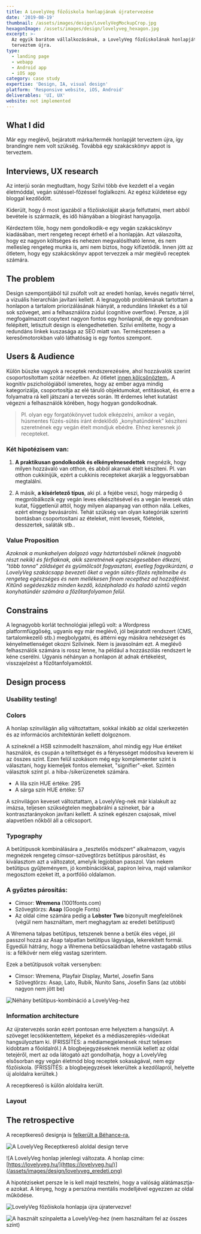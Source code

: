 ```yaml
---
title: A LovelyVeg főzőiskola honlapjának újratervezése
date: '2019-08-19'
thumbnail: /assets/images/design/LovelyVegMockupCrop.jpg
hexagonImage: /assets/images/design/lovelyveg_hexagon.jpg
excerpt: >-
  Az egyik barátom vállalkozásának, a LovelyVeg főzőiskolának honlapját
  terveztem újra.
type:
  - landing page
  - webapp
  - Android app
  - iOS app
category: case study
expertise: 'Design, IA, visual design'
platform: 'Responsive website, iOS, Android'
deliverables: 'UI, UX'
website: not implemented
---
```

## What I did

Már egy meglévő, bejáratott márka/termék honlapját terveztem újra, így brandingre nem volt szükség. Továbbá egy szakácskönyv appot is terveztem.

## Interviews, UX research

Az interjú során megtudtam, hogy Szilvi több éve kezdett el a vegán életmóddal, vegán sütéssel-főzéssel foglalkozni. Az egész küldetése egy bloggal kezdődött.

Kiderült, hogy ő most igazából a főzőiskoláját akarja felfuttatni, mert abból bevétele is származik, és idő hiányában a blogírást hanyagolja.

Kérdeztem tőle, hogy nem gondolkodik-e egy vegán szakácskönyv kiadásában, mert rengeteg recept érhető el a honlapján. Azt válaszolta, hogy ez nagyon költséges és nehezen megvalósítható lenne, és nem mellesleg rengeteg munka is, ami nem biztos, hogy kifizetődik. Innen jött az ötletem, hogy egy szakácskönyv appot tervezzek a már meglévő receptek számára.

## The problem

Design szempontjából túl zsúfolt volt az eredeti honlap, kevés negatív térrel, a vizuális hierarchián javítani kellett.
A legnagyobb problémának tartottam a honlapon a tartalom priorizálásának hiányát, a redundáns linkeket és a túl sok szöveget, ami a felhasználóra zúdul (cognitive overflow).
Persze, a jól megfogalmazott copytext nagyon fontos egy honlapnál, de egy gondosan felépített, letisztult design is elengedhetetlen. Szilvi említette, hogy a redundáns linkek kuszasága az SEO miatt van. Természetesen a keresőmotorokban való láthatóság is egy fontos szempont.


## Users & Audience

Külön büszke vagyok a receptek rendszerezésére, ahol hozzávalók szerint csoportosítottam szótár nézetben. Az ötletet [innen kölcsönöztem.](https://www.spellitout.xyz/glossary/). A kognitív pszichológiából ismeretes, hogy az ember agya mindig kategorizálja, csoportosítja az elé táruló objektumokat, entitásokat, és erre a folyamatra rá kell játszani a tervezés során. Itt érdemes lehet kutatást végezni a felhasználók körében, hogy hogyan gondolkodnak.

> Pl. olyan egy forgatókönyvet tudok elképzelni, amikor a vegán, húsmentes fűzés-sütés iránt érdeklődő „konyhatündérek” készíteni szeretnének egy vegán ételt mondjuk ebédre. Ehhez keresnek jó recepteket.

### Két hipotézisem van:

1. **A praktikusan gondolkodók és elkényelmesedettek** megnézik, hogy milyen hozzávaló van otthon, és abból akarnak ételt készíteni. Pl. van otthon cukkínijük, ezért a cukkinis recepteket akarják a leggyorsabban megtalálni.

2. A másik, **a kísérletező típus**, aki pl. a fejébe veszi, hogy márpedig ő megpróbálkozik egy vegán leves elkészítésével és a vegán levesek után kutat, függetlenül attól, hogy milyen alapanyag van otthon nála. Lelkes, ezért elmegy bevásárolni. Tehát szükség van olyan kategóriák szerinti bontásban csoportosítani az ételeket, mint levesek, főételek, desszertek, saláták stb..


### Value Proposition

*Azoknak a munkahelyen dolgozó vagy háztartásbeli nőknek (nagyobb részt nekik) és férfiaknak, akik szeretnének egészségesebben étkezni, "több tonna" zöldséget és gyümölcsöt fogyasztani, esetleg fogyókúrázni, a LovelyVeg szakácsapp bevezeti őket a vegán sütés-főzés rejtelmeibe és rengeteg egészséges és nem mellékesen finom recepthez ad hozzáférést. Kitűnő segédeszköz minden kezdő, középhaladó és haladó szintű vegán konyhatündér számára a főzőtanfolyamon felül.*


## Constrains
A legnagyobb korlát technológiai jellegű volt: a Wordpress platformfüggőség, ugyanis egy már meglévő, jól bejáratott rendszert (CMS, tartalomkezelő stb.) megbolygatni, és áttérni egy másikra nehézséget és kényelmetlenséget okozni Szilvinek. Nem is javasolnám ezt. A meglévő felhasználók számára is rossz lenne, ha például a hozzászólás rendszert le kéne cserélni. Ugyanis néhányan a honlapon át adnak értékelést, visszajelzést a főzőtanfolyamoktól.


## Design process

### Usability testing!

### Colors

A honlap színvilágán alig változtattam, sokkal inkább az oldal szerkezetén és az információs architektúrán kellett dolgoznom.

A színeknél a HSB színmodellt használom, ahol mindig egy Hue értéket használok, és csupán a telítettséget és a fényességet módosítva keverem ki az összes színt. Ezen felül szokásom még egy komplementer színt is választani, hogy kiemeljek fontos elemeket, "signifier"-eket. Szintén választok színt pl. a hiba-/sikerüzenetek számára.

* A lila szín HUE értéke: 295
* A sárga szín HUE értéke: 57

A színvilágon keveset változtattam, a LovelyVeg-nek már kialakult az imázsa, teljesen szükségtelen megbabrálni a színeket, bár a kontrasztarányokon javítani kellett. A színek egészen csajosak, mivel alapvetően nőkből áll a célcsoport.

### Typography

A betűtípusok kombinálására a „tesztelős módszert” alkalmazom, vagyis megnézek rengeteg címsor-szövegtörzs betűtípus párosítást, és kiválasztom azt a változatot, amelyik legjobban passzol. Van nekem betűtípus gyűjteményem, jó kombinációkkal, papíron leírva, majd valamikor megosztom ezeket itt, a portfólió oldalamon.

### A győztes párosítás:
* Címsor: **Wremena** (1001fonts.com)
* Szövegtörzs: **Asap** (Google Fonts)
* Az oldal címe számára pedig a **Lobster Two** bizonyult megfelelőnek (végül nem használtam, mert meghagytam az eredeti betűtípust)

A Wremena talpas betűtípus, tetszenek benne a betűk éles végei, jól passzol hozzá az Asap talpatlan betűtípus lágysága, lekerekített formái. Egyedüli hátrány, hogy a Wremena betűcsaládban lehetne vastagabb stílus is: a félkövér nem elég vastag szerintem.

Ezek a betűtípusok voltak versenyben:
* Címsor: Wremena, Playfair Display, Martel, Josefin Sans
* Szövegtörzs: Asap, Lato, Rubik, Nunito Sans, Josefin Sans (az utóbbi nagyon nem jött be)

![Néhány betűtípus-kombináció a LovelyVeg-hez](/assets/images/design/lovelyveg_font_combinations.png)

### Information architecture

Az újratervezés során ezért pontosan erre helyeztem a hangsúlyt. A szöveget lecsökkentettem, képeket és a médiaszereplés-videókat hangsúlyoztam ki. (FRISSÍTÉS: a médiamegjelenések részt teljesen kidobtam a főoldalról.) A blogbejegyzéseknek menniük kellett az oldal tetejéről, mert az oda látogató azt gondolhatja, hogy a LovelyVeg elsősorban egy vegán életmód blog receptek sokaságával, nem egy főzőiskola. (FRISSÍTÉS: a blogbejegyzések lekerültek a kezdőlapról, helyette új aloldalra kerültek.)

A receptkereső is külön aloldalra került.

### Layout


## The retrospective

A receptkereső designja is [felkerült a Béhance-ra.](https://www.behance.net/gallery/86940591/LovelyVeg-Recipe-Search-Page)

![A LovelyVeg Receptkereső aloldal design terve](
https://mir-s3-cdn-cf.behance.net/project_modules/max_1200/db781686940591.5da88fc067600.png)


![A LovelyVeg honlap jelenlegi változata. A honlap címe: [https://lovelyveg.hu/](https://lovelyveg.hu/)](/assets/images/design/lovelyveg_eredeti.png)



A hipotéziseket persze le is kell majd tesztelni, hogy a valóság alátámasztja-e azokat. A lényeg, hogy a perszóna mentális modelljével egyezzen az oldal működése.

![LovelyVeg főzőiskola honlapja újra újratervezve!](
https://mir-s3-cdn-cf.behance.net/project_modules/max_1200/b3914b87343695.5db5912900ce5.png)

![A használt színpaletta a LovelyVeg-hez (nem használtam fel az összes színt)](/assets/images/design/lovelyveg_colors.png)
